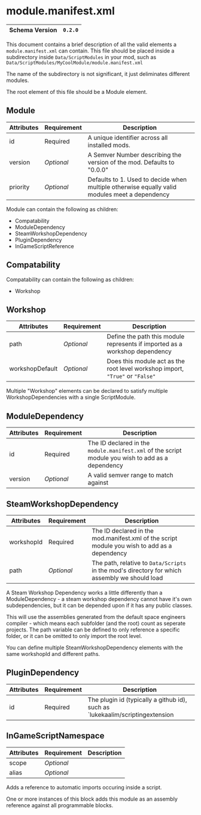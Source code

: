 # module.manifest.xml

|Schema Version|`0.2.0`|
|-|-|

This document contains a brief description of all the valid elements a `module.manifest.xml` can contain. This file should be placed inside a subdirectory inside `Data/ScriptModules` in your mod, such as `Data/ScriptModules/MyCoolModule/module.manifest.xml`

The name of the subdirectory is not significant, it just deliminates different modules.

The root element of this file should be a Module element.

## Module

|Attributes|Requirement|Description|
|-|-|-|
|id|Required|A unique identifier across all installed mods.|
|version|_Optional_|A Semver Number describing the version of the mod. Defaults to "0.0.0"|
|priority|_Optional_|Defaults to 1. Used to decide when multiple otherwise equally valid modules meet a dependency|

Module can contain the following as children:

 - Compatability
 - ModuleDependency
 - SteamWorkshopDependency
 - PluginDependency
 - InGameScriptReference

## Compatability

Compatability can contain the following as children:
  - Workshop

## Workshop
|Attributes|Requirement|Description|
|-|-|-|
|path|_Optional_|Define the path this module represents if imported as a workshop dependency|
|workshopDefault|_Optional_|Does this module act as the root level workshop import, `"True"` or `"False"`|

Multiple "Workshop" elements can be declared to satisfy multiple WorkshopDependencies with a single ScriptModule.

## ModuleDependency

|Attributes|Requirement|Description|
|-|-|-|
|id|Required|The ID declared in the `module.manifest.xml` of the script module you wish to add as a dependency|
|version|_Optional_|A valid semver range to match against|

## SteamWorkshopDependency

|Attributes|Requirement|Description|
|-|-|-|
|workshopId|Required|The ID declared in the mod.manifest.xml of the script module you wish to add as a dependency|
|path|_Optional_|The path, relative to `Data/Scripts` in the mod's directory for which assembly we should load|

A Steam Workshop Dependency works a little differently than a ModuleDependency - a steam workshop dependency cannot have it's own subdependencies, but it can be depended upon if it has any public classes.

This will use the assemblies generated from the default space engineers compiler - which means
each subfolder (and the root) count as seperate projects. The path variable can be defined to only
reference a specific folder, or it can be omitted to only import the root level.

You can define multiple SteamWorkshopDependency elements with the same workshopId and different paths.

## PluginDependency

|Attributes|Requirement|Description|
|-|-|-|
|id|Required|The plugin id (typically a github id), such as `lukekaalim/scriptingextension|

## InGameScriptNamespace

|Attributes|Requirement|Description|
|-|-|-|
|scope|_Optional_||
|alias|_Optional_||

Adds a reference to automatic imports occuring inside a script.

One or more instances of this block adds this module as an assembly reference against all
programmable blocks.